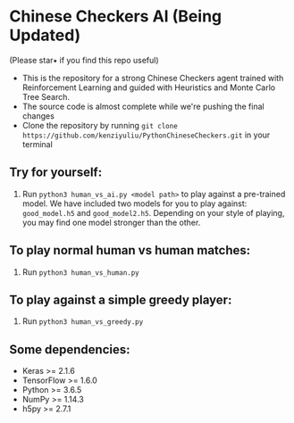 # Chinese Checkers AI (Being Updated)
(Please star⭑ if you find this repo useful)
- This is the repository for a strong Chinese Checkers agent trained with Reinforcement Learning and guided with Heuristics and Monte Carlo Tree Search.
- The source code is almost complete while we're pushing the final changes
- Clone the repository by running `git clone https://github.com/kenziyuliu/PythonChineseCheckers.git` in your terminal

## Try for yourself:
1. Run `python3 human_vs_ai.py <model path>` to play against a pre-trained model. We have included two models for you to play against: `good_model.h5` and `good_model2.h5`. Depending on your style of playing, you may find one model stronger than the other.

## To play normal human vs human matches:
1. Run `python3 human_vs_human.py`

## To play against a simple greedy player:
1. Run `python3 human_vs_greedy.py`

## Some dependencies:
- Keras >= 2.1.6
- TensorFlow >= 1.6.0
- Python >= 3.6.5
- NumPy >= 1.14.3
- h5py >= 2.7.1

